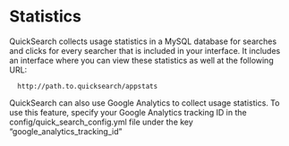 # Statistics

QuickSearch collects usage statistics in a MySQL database for searches and clicks for every searcher that is included in your interface. It includes an interface where you can view these statistics as well at the following URL:

	  http://path.to.quicksearch/appstats

QuickSearch can also use Google Analytics to collect usage statistics. To use this feature, specify your Google Analytics tracking ID in the config/quick_search_config.yml file under the key “google_analytics_tracking_id”
